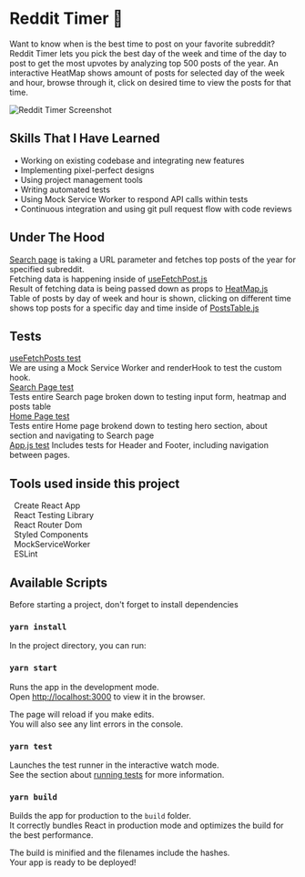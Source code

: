 # Reddit Timer 👋
Want to know when is the best time to post on your favorite subreddit?
Reddit Timer lets you pick the best day of the week and time of the day to post to get the most upvotes by analyzing top 500 posts of the year.
An interactive HeatMap shows amount of posts for selected day of the week and hour, browse through it, click on desired time to view the posts for that time.

![Reddit Timer Screenshot](https://user-images.githubusercontent.com/31379969/197903965-d267849a-68c2-4f59-931d-c5e5c655d93b.png)

## Skills That I Have Learned
&nbsp;&nbsp;• Working on existing codebase and integrating new features\
&nbsp;&nbsp;• Implementing pixel-perfect designs\
&nbsp;&nbsp;• Using project management tools\
&nbsp;&nbsp;• Writing automated tests\
&nbsp;&nbsp;• Using Mock Service Worker to respond API calls within tests\
&nbsp;&nbsp;• Continuous integration and using git pull request flow with code reviews

## Under The Hood
[Search page](https://github.com/egordanilov/reddit-timer/blob/main/src/pages/Search.js) is taking a URL parameter and fetches top posts of the year for specified subreddit.\
Fetching data is happening inside of [useFetchPost.js](https://github.com/egordanilov/reddit-timer/blob/main/src/hooks/useFetchPosts.js)\
Result of fetching data is being passed down as props to [HeatMap.js](https://github.com/egordanilov/reddit-timer/blob/main/src/components/HeatMap.js)\
Table of posts by day of week and hour is shown, clicking on different time shows top posts for a specific day and time inside of [PostsTable.js](https://github.com/egordanilov/reddit-timer/blob/main/src/components/PostsTable.js)

## Tests
[useFetchPosts test](https://github.com/egordanilov/reddit-timer/blob/main/src/__tests__/useFetchPosts.test.js)\
We are using a Mock Service Worker and renderHook to test the custom hook.\
[Search Page test](https://github.com/egordanilov/reddit-timer/blob/main/src/__tests__/SearchPage.test.js)\
Tests entire Search page broken down to testing input form, heatmap and posts table\
[Home Page test](https://github.com/egordanilov/reddit-timer/blob/main/src/__tests__/HomePage.test.js)\
Tests entire Home page brokend down to testing hero section, about section and navigating to Search page\
[App.js test](https://github.com/egordanilov/reddit-timer/blob/main/src/__tests__/App.test.js)
Includes tests for Header and Footer, including navigation between pages.

## Tools used inside this project
&nbsp;&nbsp;Create React App\
&nbsp;&nbsp;React Testing Library\
&nbsp;&nbsp;React Router Dom\
&nbsp;&nbsp;Styled Components\
&nbsp;&nbsp;MockServiceWorker\
&nbsp;&nbsp;ESLint

## Available Scripts
Before starting a project, don't forget to install dependencies
### `yarn install`

In the project directory, you can run:

### `yarn start`

Runs the app in the development mode.<br />
Open [http://localhost:3000](http://localhost:3000) to view it in the browser.

The page will reload if you make edits.<br />
You will also see any lint errors in the console.

### `yarn test`

Launches the test runner in the interactive watch mode.<br />
See the section about [running tests](https://facebook.github.io/create-react-app/docs/running-tests) for more information.

### `yarn build`

Builds the app for production to the `build` folder.<br />
It correctly bundles React in production mode and optimizes the build for the best performance.

The build is minified and the filenames include the hashes.<br />
Your app is ready to be deployed!
